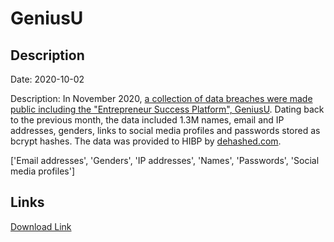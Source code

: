 # GeniusU

## Description

Date: 2020-10-02

Description:
In November 2020, <a href="https://www.databreaches.net/more-drama-on-a-forum-and-a-slew-of-new-databases-dumped/" target="_blank" rel="noopener">a collection of data breaches were made public including the &quot;Entrepreneur Success Platform&quot;, GeniusU</a>. Dating back to the previous month, the data included 1.3M names, email and IP addresses, genders, links to social media profiles and passwords stored as bcrypt hashes. The data was provided to HIBP by <a href="https://dehashed.com/" target="_blank" rel="noopener">dehashed.com</a>.


['Email addresses', 'Genders', 'IP addresses', 'Names', 'Passwords', 'Social media profiles']

## Links

[Download Link](https://link-to.net/1229997/918.6222052652942/dynamic/?r=aHR0cHM6Ly93d3cubWVkaWFmaXJlLmNvbS92aWV3L0dodzRWQUplRTBmQmJKbS9nZW5pdXN1LmNvbS9maWxl)